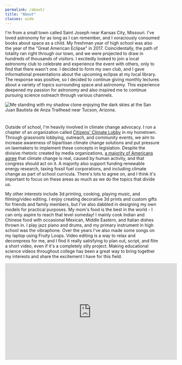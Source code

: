 ```yaml
---
permalink: /about/
title: "About"
classes: wide
---
```

I'm from a small town called Saint Joseph near Kansas City, Missouri. I've loved astronomy for as long as I can remember, and I voraciously consumed books about space as a child. My freshman year of high school was also the year of the "Great American Eclipse" in 2017. Coincidentally, the path of totality ran right through our town, and we were projected to draw in hundreds of thousands of visitors. I excitedly looked to join a local astronomy club to celebrate and experience the event with others, only to find that there wasn't one. I decided to form my own club, and I gave informational presentations about the upcoming eclipse at my local library. The response was positive, so I decided to continue giving monthly lectures about a variety of topics surrounding space and astronomy. This experience deepened my passion for astronomy and also inspired me to continue pursuing science outreach through various channels.

<html>
<img src="/assets/images/ansh_mw.jpg" alt="Me standing with my shadow clone enjoying the dark skies at the San Juan Bautista de Anza Trailhead near Tucson, Arizona." style="vertical-align:middle;margin:0px 0px 25px 0px">
</html>

Outside of school, I'm heavily involved in climate change advocacy. I run a chapter of an organization called [Citizens' Climate Lobby](https://citizensclimatelobby.org/) in my hometown. Through grassroots lobbying, outreach, and community events, we aim to increase awareness of bipartisan climate change solutions and put pressure on lawmakers to implement these concepts in legislation. Despite the divisive rhetoric created by media organizations, [a majority of Americans agree](https://climatecommunication.yale.edu/visualizations-data/ycom-us/) that climate change is real, caused by human activity, and that congress should act on it. A majority also support funding renewable energy research, taxing fossil fuel corporations, and including climate change as part of school curricula. There's lots to agree on, and I think it's important to focus on these areas as much as we do the topics that divide us.

My other interests include 3d printing, cooking, playing music, and filming/video editing. I enjoy creating decorative 3d prints and custom gifts for friends and family members, but I've also dabbled in designing my own models for practical purposes. My mom's food is the best in the world - I can only aspire to reach that level someday! I mainly cook Indian and Chinese food with occasional Mexican, Middle Eastern, and Italian dishes thrown in. I play jazz piano and drums, and my primary instrument in high school was the vibraphone. Over the years I've also made some songs on my laptop using Fruity Loops. Video editing is a way to relax and decompress for me, and I find it really satisfying to plan out, script, and film a short video, even if it's a completely silly project. Making educational science videos throughout college has been a great way to bring together my interests and share the excitement I have for this field.

<html>
<iframe width="560" height="315" src="https://www.youtube.com/embed/RohEYCoc-dI" title="YouTube video player" frameborder="0" allow="accelerometer; autoplay; clipboard-write; encrypted-media; gyroscope; picture-in-picture; web-share" allowfullscreen></iframe>
</html>